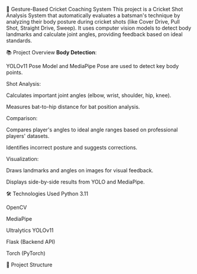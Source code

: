 🏏 Gesture-Based Cricket Coaching System
This project is a Cricket Shot Analysis System that automatically evaluates a batsman's technique by analyzing their body posture during cricket shots (like Cover Drive, Pull Shot, Straight Drive, Sweep).
It uses computer vision models to detect body landmarks and calculate joint angles, providing feedback based on ideal standards.

📚 Project Overview
**Body Detection**:

YOLOv11 Pose Model and MediaPipe Pose are used to detect key body points.

Shot Analysis:

Calculates important joint angles (elbow, wrist, shoulder, hip, knee).

Measures bat-to-hip distance for bat position analysis.

Comparison:

Compares player's angles to ideal angle ranges based on professional players' datasets.

Identifies incorrect posture and suggests corrections.

Visualization:

Draws landmarks and angles on images for visual feedback.

Displays side-by-side results from YOLO and MediaPipe.

🛠️ Technologies Used
Python 3.11

OpenCV

MediaPipe

Ultralytics YOLOv11

Flask (Backend API)

Torch (PyTorch)

📂 Project Structure
